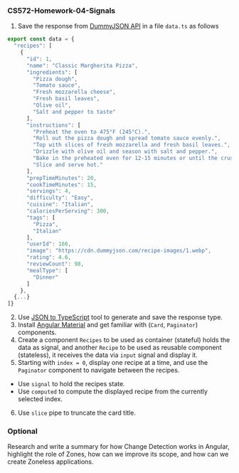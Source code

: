 ### CS572-Homework-04-Signals
1. Save the response from [DummyJSON API](https://dummyjson.com/recipes) in a file `data.ts` as follows
```typescript
export const data = {
  "recipes": [
    {
      "id": 1,
      "name": "Classic Margherita Pizza",
      "ingredients": [
        "Pizza dough",
        "Tomato sauce",
        "Fresh mozzarella cheese",
        "Fresh basil leaves",
        "Olive oil",
        "Salt and pepper to taste"
      ],
      "instructions": [
        "Preheat the oven to 475°F (245°C).",
        "Roll out the pizza dough and spread tomato sauce evenly.",
        "Top with slices of fresh mozzarella and fresh basil leaves.",
        "Drizzle with olive oil and season with salt and pepper.",
        "Bake in the preheated oven for 12-15 minutes or until the crust is golden brown.",
        "Slice and serve hot."
      ],
      "prepTimeMinutes": 20,
      "cookTimeMinutes": 15,
      "servings": 4,
      "difficulty": "Easy",
      "cuisine": "Italian",
      "caloriesPerServing": 300,
      "tags": [
        "Pizza",
        "Italian"
      ],
      "userId": 166,
      "image": "https://cdn.dummyjson.com/recipe-images/1.webp",
      "rating": 4.6,
      "reviewCount": 98,
      "mealType": [
        "Dinner"
      ]
    },
  {...}
]}
```
2. Use [JSON to TypeScript](https://transform.tools/json-to-typescript) tool to generate and save the response type.
3. Install [Angular Material](https://material.angular.io/) and get familiar with (`Card`, `Paginator`) components.
4. Create a component `Recipes` to be used as container (stateful) holds the data as signal, and another `Recipe` to be used as reusable component (stateless), it receives the data via `input` signal and display it.
5. Starting with `index = 0`, display one recipe at a time, and use the `Paginator` component to navigate between the recipes.
  * Use `signal` to hold the recipes state.
  * Use `computed` to compute the displayed recipe from the currently selected index.
6. Use `slice` pipe to truncate the card title.

### Optional
Research and write a summary for how Change Detection works in Angular, highlight the role of Zones, how can we improve its scope, and how can we create Zoneless applications.
